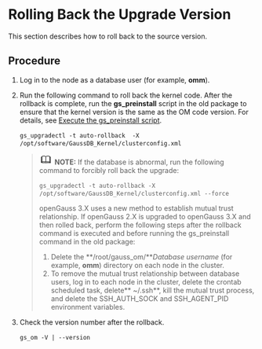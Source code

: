# Rolling Back the Upgrade Version<a name="EN-US_TOPIC_0305491438"></a>

This section describes how to roll back to the source version.

## Procedure<a name="section779219132168"></a>

1.  Log in to the node as a database user \(for example,  **omm**\).
2.  Run the following command to roll back the kernel code. After the rollback is complete, run the  **gs\_preinstall**  script in the old package to ensure that the kernel version is the same as the OM code version. For details, see  [Execute the gs\_preinstall script](performing-the-upgrade.md#li11593631125811).

    ```
    gs_upgradectl -t auto-rollback  -X /opt/software/GaussDB_Kernel/clusterconfig.xml
    ```

    >![](public_sys-resources/icon-note.gif) **NOTE:** 
    >If the database is abnormal, run the following command to forcibly roll back the upgrade:
    >```
    >gs_upgradectl -t auto-rollback -X /opt/software/GaussDB_Kernel/clusterconfig.xml --force
    >```
    >openGauss 3.X uses a new method to establish mutual trust relationship.
    >If openGauss 2.X is upgraded to openGauss 3.X and then rolled back, perform the following steps after the rollback command is executed and before running the gs_preinstall command in the old package:
    >1. Delete the **/root/gauss\_om/***Database username* \(for example, **omm**\) directory on each node in the cluster.
    >2. To remove the mutual trust relationship between database users, log in to each node in the cluster, delete the crontab scheduled task, delete** \~/.ssh**, kill the mutual trust process, and delete the SSH\_AUTH\_SOCK and SSH\_AGENT\_PID environment variables.
    
3.  Check the version number after the rollback.

    ```
    gs_om -V | --version
    ```
